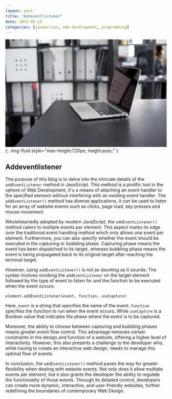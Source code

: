 ```yaml
---
layout: post
title: "Addeventlistener"
date: 2025-05-15
categories: [javascript, web-development, programming]
---
```


![Image](/assets/g98f691f5ea947708e91abb44d0fa87765e210d384a1cea80d30a14603512395210111fa9890f48116d4fb3c8f93d3e2c062e03945e90305a8d0adb3bb8da9ae9_1280.jpg){: .img-fluid style="max-height:720px; height:auto;" }

## Addeventlistener

The purpose of this blog is to delve into the intricate details of the `addEventListener` method in JavaScript. This method is a prolific tool in the sphere of Web Development, it's a means of attaching an event handler to the specified element without interfering with an existing event handler. The `addEventListener()` method has diverse applications, it can be used to listen for an array of website events such as clicks, page load, key presses and mouse movement.

Wholeheartedly adopted by modern JavaScript, the `addEventListener()` method caters to multiple events per element. This aspect marks its edge over the traditional event handling method which only allows one event per element. Furthermore, you can also specify whether the event should be executed in the capturing or bubbling phase. Capturing phase means the event has been dispatched to its target, whereas bubbling phase means the event is being propagated back to its original target after reaching the terminal target.

However, using `addEventListener()` is not as daunting as it sounds. The syntax involves invoking the `addEventListener` on the target element followed by the type of event to listen for and the function to be executed when the event occurs.
```
element.addEventListener(event, function, useCapture)
```
Here, `event` is a string that specifies the name of the event. `Function` specifies the function to run when the event occurs. While `useCapture` is a Boolean value that indicates the phase where the event is to be captured.

Moreover, the ability to choose between capturing and bubbling phases means greater event flow control. This advantage removes certain constraints in the design and function of a website, offering a higher level of interactivity. However, this also presents a challenge to the developer who, while having to create an interactive web design, needs to manage this optimal flow of events.

In conclusion, the `addEventListener()` method paves the way for greater flexibility when dealing with website events. Not only does it allow multiple events per element, but it also grants the developer the ability to regulate the functionality of those events. Through its detailed control, developers can create more dynamic, interactive, and user-friendly websites, further redefining the boundaries of contemporary Web Design.
